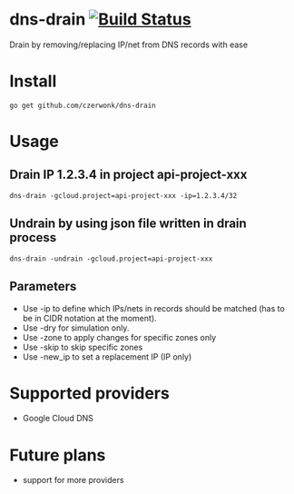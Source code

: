 # dns-drain [![Build Status](https://travis-ci.org/czerwonk/dns-drain.svg)][travis]
Drain by removing/replacing IP/net from DNS records with ease

# Install
```
go get github.com/czerwonk/dns-drain
```
# Usage

## Drain IP 1.2.3.4 in project api-project-xxx
```
dns-drain -gcloud.project=api-project-xxx -ip=1.2.3.4/32
``` 

## Undrain by using json file written in drain process
```
dns-drain -undrain -gcloud.project=api-project-xxx
```

## Parameters

* Use -ip to define which IPs/nets in records should be matched  (has to be in CIDR notation at the moment).
* Use -dry for simulation only.
* Use -zone to apply changes for specific zones only
* Use -skip to skip specific zones
* Use -new_ip to set a replacement IP (IP only)

# Supported providers
* Google Cloud DNS

# Future plans
* support for more providers

[travis]: https://travis-ci.org/czerwonk/dns-drain
